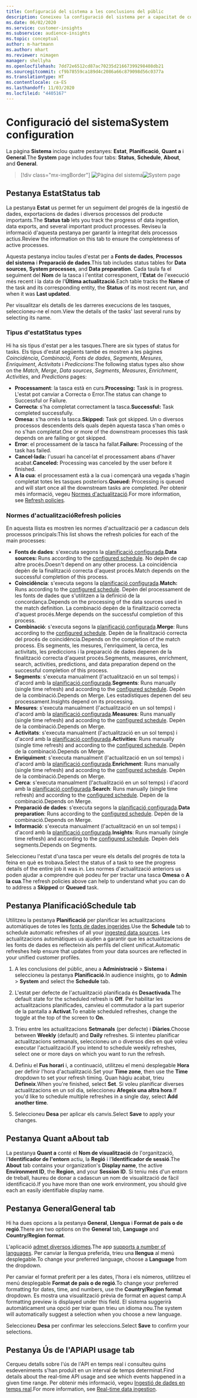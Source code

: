 ```yaml
---
title: Configuració del sistema a les conclusions del públic
description: Coneixeu la configuració del sistema per a capacitat de conclusions del públic del Dynamics 365 Customer Insights.
ms.date: 06/02/2020
ms.service: customer-insights
ms.subservice: audience-insights
ms.topic: conceptual
author: m-hartmann
ms.author: mhart
ms.reviewer: nimagen
manager: shellyha
ms.openlocfilehash: 7dd72e6512cd87ac70235d21667399298408db21
ms.sourcegitcommit: cf9b78559ca189d4c2086a66c879098d56c0377a
ms.translationtype: HT
ms.contentlocale: ca-ES
ms.lasthandoff: 11/03/2020
ms.locfileid: "4405167"
---
```

# <a name="system-configuration"></a><span data-ttu-id="d3791-103">Configuració del sistema</span><span class="sxs-lookup"><span data-stu-id="d3791-103">System configuration</span></span>

<span data-ttu-id="d3791-104">La pàgina **Sistema** inclou quatre pestanyes: **Estat**, **Planificació**, **Quant a** i **General**.</span><span class="sxs-lookup"><span data-stu-id="d3791-104">The **System** page includes four tabs: **Status**, **Schedule**, **About**, and **General**.</span></span>

> [!div class="mx-imgBorder"]
> <span data-ttu-id="d3791-105">![Pàgina del sistema](media/system-tabs.png "Pàgina del sistema")</span><span class="sxs-lookup"><span data-stu-id="d3791-105">![System page](media/system-tabs.png "System page")</span></span>

## <a name="status-tab"></a><span data-ttu-id="d3791-106">Pestanya Estat</span><span class="sxs-lookup"><span data-stu-id="d3791-106">Status tab</span></span>

<span data-ttu-id="d3791-107">La pestanya **Estat** us permet fer un seguiment del progrés de la ingestió de dades, exportacions de dades i diversos processos del producte importants.</span><span class="sxs-lookup"><span data-stu-id="d3791-107">The **Status tab** lets you track the progress of data ingestion, data exports, and several important product processes.</span></span> <span data-ttu-id="d3791-108">Reviseu la informació d'aquesta pestanya per garantir la integritat dels processos actius.</span><span class="sxs-lookup"><span data-stu-id="d3791-108">Review the information on this tab to ensure the completeness of active processes.</span></span>

<span data-ttu-id="d3791-109">Aquesta pestanya inclou taules d'estat per a **Fonts de dades**, **Processos del sistema** i **Preparació de dades**.</span><span class="sxs-lookup"><span data-stu-id="d3791-109">This tab includes status tables for **Data sources**, **System processes**, and **Data preparation**.</span></span> <span data-ttu-id="d3791-110">Cada taula fa el seguiment del **Nom** de la tasca i l'entitat corresponent, l'**Estat** de l'execució més recent i la data de l'**Última actualització**.</span><span class="sxs-lookup"><span data-stu-id="d3791-110">Each table tracks the **Name** of the task and its corresponding entity, the **Status** of its most recent run, and when it was **Last updated**.</span></span>

<span data-ttu-id="d3791-111">Per visualitzar els detalls de les darreres execucions de les tasques, seleccioneu-ne el nom.</span><span class="sxs-lookup"><span data-stu-id="d3791-111">View the details of the tasks' last several runs by selecting its name.</span></span>

### <a name="status-types"></a><span data-ttu-id="d3791-112">Tipus d'estat</span><span class="sxs-lookup"><span data-stu-id="d3791-112">Status types</span></span>

<span data-ttu-id="d3791-113">Hi ha sis tipus d'estat per a les tasques.</span><span class="sxs-lookup"><span data-stu-id="d3791-113">There are six types of status for tasks.</span></span> <span data-ttu-id="d3791-114">Els tipus d'estat següents també es mostren a les pàgines *Coincidència*, *Combinació*, *Fonts de dades*, *Segments*, *Mesures*, *Enriquiment*, *Activitats* i *Prediccions*:</span><span class="sxs-lookup"><span data-stu-id="d3791-114">The following status types also show on the *Match*, *Merge*, *Data sources*, *Segments*, *Measures*, *Enrichment*, *Activities*, and *Predictions* pages:</span></span>

- <span data-ttu-id="d3791-115">**Processament**: la tasca està en curs.</span><span class="sxs-lookup"><span data-stu-id="d3791-115">**Processing:** Task is in progress.</span></span> <span data-ttu-id="d3791-116">L'estat pot canviar a Correcta o Error.</span><span class="sxs-lookup"><span data-stu-id="d3791-116">The status can change to Successful or Failure.</span></span>
- <span data-ttu-id="d3791-117">**Correcta**: s'ha completat correctament la tasca.</span><span class="sxs-lookup"><span data-stu-id="d3791-117">**Successful:** Task completed successfully.</span></span>
- <span data-ttu-id="d3791-118">**Omesa:** s'ha omès la tasca.</span><span class="sxs-lookup"><span data-stu-id="d3791-118">**Skipped:** Task got skipped.</span></span> <span data-ttu-id="d3791-119">Un o diversos processos descendents dels quals depèn aquesta tasca s'han omès o no s'han completat.</span><span class="sxs-lookup"><span data-stu-id="d3791-119">One or more of the downstream processes this task depends on are failing or got skipped.</span></span>
- <span data-ttu-id="d3791-120">**Error**: el processament de la tasca ha fallat.</span><span class="sxs-lookup"><span data-stu-id="d3791-120">**Failure:** Processing  of the task has failed.</span></span>
- <span data-ttu-id="d3791-121">**Cancel·lada:** l'usuari ha cancel·lat el processament abans d'haver acabat.</span><span class="sxs-lookup"><span data-stu-id="d3791-121">**Canceled:** Processing was canceled by the user before it finished.</span></span>
- <span data-ttu-id="d3791-122">**A la cua**: el processament està a la cua i començarà una vegada s'hagin completat totes les tasques posteriors.</span><span class="sxs-lookup"><span data-stu-id="d3791-122">**Queued:** Processing is queued and will start once all the downstream tasks are completed.</span></span> <span data-ttu-id="d3791-123">Per obtenir més informació, vegeu [Normes d'actualització](#refresh-policies).</span><span class="sxs-lookup"><span data-stu-id="d3791-123">For more information, see [Refresh policies](#refresh-policies).</span></span>

### <a name="refresh-policies"></a><span data-ttu-id="d3791-124">Normes d'actualització</span><span class="sxs-lookup"><span data-stu-id="d3791-124">Refresh policies</span></span>

<span data-ttu-id="d3791-125">En aquesta llista es mostren les normes d'actualització per a cadascun dels processos principals:</span><span class="sxs-lookup"><span data-stu-id="d3791-125">This list shows the refresh policies for each of the main processes:</span></span>

- <span data-ttu-id="d3791-126">**Fonts de dades**: s'executa segons la [planificació configurada](#schedule-tab).</span><span class="sxs-lookup"><span data-stu-id="d3791-126">**Data sources:** Runs according to the [configured schedule](#schedule-tab).</span></span> <span data-ttu-id="d3791-127">No depèn de cap altre procés.</span><span class="sxs-lookup"><span data-stu-id="d3791-127">Doesn't depend on any other process.</span></span> <span data-ttu-id="d3791-128">La coincidència depèn de la finalització correcta d'aquest procés.</span><span class="sxs-lookup"><span data-stu-id="d3791-128">Match depends on the successful completion of this process.</span></span>
- <span data-ttu-id="d3791-129">**Coincidència**: s'executa segons la [planificació configurada](#schedule-tab).</span><span class="sxs-lookup"><span data-stu-id="d3791-129">**Match:** Runs according to the [configured schedule](#schedule-tab).</span></span> <span data-ttu-id="d3791-130">Depèn del processament de les fonts de dades que s'utilitzen a la definició de la concordança.</span><span class="sxs-lookup"><span data-stu-id="d3791-130">Depends on the processing of the data sources used in the match definition.</span></span> <span data-ttu-id="d3791-131">La combinació depèn de la finalització correcta d'aquest procés.</span><span class="sxs-lookup"><span data-stu-id="d3791-131">Merge depends on the successful completion of this process.</span></span>
- <span data-ttu-id="d3791-132">**Combinació**: s'executa segons la [planificació configurada](#schedule-tab).</span><span class="sxs-lookup"><span data-stu-id="d3791-132">**Merge**: Runs according to the [configured schedule](#schedule-tab).</span></span> <span data-ttu-id="d3791-133">Depèn de la finalització correcta del procés de coincidència.</span><span class="sxs-lookup"><span data-stu-id="d3791-133">Depends on the completion of the match process.</span></span> <span data-ttu-id="d3791-134">Els segments, les mesures, l'enriquiment, la cerca, les activitats, les prediccions i la preparació de dades depenen de la finalització correcta d'aquest procés.</span><span class="sxs-lookup"><span data-stu-id="d3791-134">Segments, measures, enrichment, search, activities, predictions, and data preparation depend on the successful completion of this process.</span></span>
- <span data-ttu-id="d3791-135">**Segments**: s'executa manualment (l'actualització en un sol temps) i d'acord amb la [planificació configurada](#schedule-tab).</span><span class="sxs-lookup"><span data-stu-id="d3791-135">**Segments**: Runs manually (single time refresh) and according to the [configured schedule](#schedule-tab).</span></span> <span data-ttu-id="d3791-136">Depèn de la combinació.</span><span class="sxs-lookup"><span data-stu-id="d3791-136">Depends on Merge.</span></span> <span data-ttu-id="d3791-137">Les estadístiques depenen del seu processament.</span><span class="sxs-lookup"><span data-stu-id="d3791-137">Insights depend on its processing.</span></span>
- <span data-ttu-id="d3791-138">**Mesures**: s'executa manualment (l'actualització en un sol temps) i d'acord amb la [planificació configurada](#schedule-tab).</span><span class="sxs-lookup"><span data-stu-id="d3791-138">**Measures**: Runs manually (single time refresh) and according to the [configured schedule](#schedule-tab).</span></span> <span data-ttu-id="d3791-139">Depèn de la combinació.</span><span class="sxs-lookup"><span data-stu-id="d3791-139">Depends on Merge.</span></span>
- <span data-ttu-id="d3791-140">**Activitats**: s'executa manualment (l'actualització en un sol temps) i d'acord amb la [planificació configurada](#schedule-tab).</span><span class="sxs-lookup"><span data-stu-id="d3791-140">**Activities**: Runs manually (single time refresh) and according to the [configured schedule](#schedule-tab).</span></span> <span data-ttu-id="d3791-141">Depèn de la combinació.</span><span class="sxs-lookup"><span data-stu-id="d3791-141">Depends on Merge.</span></span>
- <span data-ttu-id="d3791-142">**Enriquiment**: s'executa manualment (l'actualització en un sol temps) i d'acord amb la [planificació configurada](#schedule-tab).</span><span class="sxs-lookup"><span data-stu-id="d3791-142">**Enrichment**: Runs manually (single time refresh) and according to the [configured schedule](#schedule-tab).</span></span> <span data-ttu-id="d3791-143">Depèn de la combinació.</span><span class="sxs-lookup"><span data-stu-id="d3791-143">Depends on Merge.</span></span>
- <span data-ttu-id="d3791-144">**Cerca**: s'executa manualment (l'actualització en un sol temps) i d'acord amb la [planificació configurada](#schedule-tab).</span><span class="sxs-lookup"><span data-stu-id="d3791-144">**Search**: Runs manually (single time refresh) and according to the [configured schedule](#schedule-tab).</span></span> <span data-ttu-id="d3791-145">Depèn de la combinació.</span><span class="sxs-lookup"><span data-stu-id="d3791-145">Depends on Merge.</span></span>
- <span data-ttu-id="d3791-146">**Preparació de dades**: s'executa segons la [planificació configurada](#schedule-tab).</span><span class="sxs-lookup"><span data-stu-id="d3791-146">**Data preparation**: Runs according to the [configured schedule](#schedule-tab).</span></span> <span data-ttu-id="d3791-147">Depèn de la combinació.</span><span class="sxs-lookup"><span data-stu-id="d3791-147">Depends on Merge.</span></span>
- <span data-ttu-id="d3791-148">**Informació**: s'executa manualment (l'actualització en un sol temps) i d'acord amb la [planificació configurada](#schedule-tab).</span><span class="sxs-lookup"><span data-stu-id="d3791-148">**Insights**: Runs manually (single time refresh) and according to the [configured schedule](#schedule-tab).</span></span> <span data-ttu-id="d3791-149">Depèn dels segments.</span><span class="sxs-lookup"><span data-stu-id="d3791-149">Depends on Segments.</span></span>

<span data-ttu-id="d3791-150">Seleccioneu l'estat d'una tasca per veure els detalls del progrés de tota la feina en què es trobava.</span><span class="sxs-lookup"><span data-stu-id="d3791-150">Select the status of a task to see the progress details of the entire job it was in.</span></span> <span data-ttu-id="d3791-151">Les normes d'actualització anteriors us poden ajudar a comprendre què podeu fer per tractar una tasca **Omesa** o **A la cua**.</span><span class="sxs-lookup"><span data-stu-id="d3791-151">The refresh policies above can help to understand what you can do to address a **Skipped** or **Queued** task.</span></span>

## <a name="schedule-tab"></a><span data-ttu-id="d3791-152">Pestanya Planificació</span><span class="sxs-lookup"><span data-stu-id="d3791-152">Schedule tab</span></span>

<span data-ttu-id="d3791-153">Utilitzeu la pestanya **Planificació** per planificar les actualitzacions automàtiques de totes les [fonts de dades ingerides](data-sources.md).</span><span class="sxs-lookup"><span data-stu-id="d3791-153">Use the **Schedule** tab to schedule automatic refreshes of all your [ingested data sources](data-sources.md).</span></span> <span data-ttu-id="d3791-154">Les actualitzacions automàtiques us ajuden a garantir que les actualitzacions de les fonts de dades es reflecteixin als perfils del client unificat.</span><span class="sxs-lookup"><span data-stu-id="d3791-154">Automatic refreshes help ensure that updates from your data sources are reflected in your unified customer profiles.</span></span>

1. <span data-ttu-id="d3791-155">A les conclusions del públic, aneu a **Administració** > **Sistema** i seleccioneu la pestanya **Planificació**.</span><span class="sxs-lookup"><span data-stu-id="d3791-155">In audience insights, go to **Admin** > **System** and select the **Schedule** tab.</span></span>

2. <span data-ttu-id="d3791-156">L'estat per defecte de l'actualització planificada és **Desactivada**.</span><span class="sxs-lookup"><span data-stu-id="d3791-156">The default state for the scheduled refresh is **Off**.</span></span> <span data-ttu-id="d3791-157">Per habilitar les actualitzacions planificades, canvieu el commutador a la part superior de la pantalla a **Activat**.</span><span class="sxs-lookup"><span data-stu-id="d3791-157">To enable scheduled refreshes, change the toggle at the top of the screen to **On**.</span></span>

3. <span data-ttu-id="d3791-158">Trieu entre les actualitzacions **Setmanals** (per defecte) i **Diàries**.</span><span class="sxs-lookup"><span data-stu-id="d3791-158">Choose between **Weekly** (default) and **Daily** refreshes.</span></span> <span data-ttu-id="d3791-159">Si intenteu planificar actualitzacions setmanals, seleccioneu un o diversos dies en què voleu executar l'actualització.</span><span class="sxs-lookup"><span data-stu-id="d3791-159">If you intend to schedule weekly refreshes, select one or more days on which you want to run the refresh.</span></span>

4. <span data-ttu-id="d3791-160">Definiu el **Fus horari** i, a continuació, utilitzeu el menú desplegable **Hora** per definir l'hora d'actualització.</span><span class="sxs-lookup"><span data-stu-id="d3791-160">Set your **Time zone**, then use the **Time** dropdown to set your refresh timing.</span></span> <span data-ttu-id="d3791-161">Quan hàgiu acabat, trieu **Defineix**.</span><span class="sxs-lookup"><span data-stu-id="d3791-161">When you're finished, select **Set**.</span></span> <span data-ttu-id="d3791-162">Si voleu planificar diverses actualitzacions en un sol dia, seleccioneu **Afegeix una altra hora**.</span><span class="sxs-lookup"><span data-stu-id="d3791-162">If you'd like to schedule multiple refreshes in a single day, select **Add another time**.</span></span>

5. <span data-ttu-id="d3791-163">Seleccioneu **Desa** per aplicar els canvis.</span><span class="sxs-lookup"><span data-stu-id="d3791-163">Select **Save** to apply your changes.</span></span>

## <a name="about-tab"></a><span data-ttu-id="d3791-164">Pestanya Quant a</span><span class="sxs-lookup"><span data-stu-id="d3791-164">About tab</span></span>

<span data-ttu-id="d3791-165">La pestanya **Quant a** conté el **Nom de visualització** de l'organització, l'**Identificador de l'entorn** actiu, la **Regió** i l'**Identificador de sessió**.</span><span class="sxs-lookup"><span data-stu-id="d3791-165">The **About** tab contains your organization's **Display name**, the active **Environment ID**, the **Region**, and your **Session ID**.</span></span> <span data-ttu-id="d3791-166">Si teniu més d'un entorn de treball, haureu de donar a cadascun un nom de visualització de fàcil identificació.</span><span class="sxs-lookup"><span data-stu-id="d3791-166">If you have more than one work environment, you should give each an easily identifiable display name.</span></span>

## <a name="general-tab"></a><span data-ttu-id="d3791-167">Pestanya General</span><span class="sxs-lookup"><span data-stu-id="d3791-167">General tab</span></span>

<span data-ttu-id="d3791-168">Hi ha dues opcions a la pestanya **General**, **Llengua** i **Format de país o de regió**.</span><span class="sxs-lookup"><span data-stu-id="d3791-168">There are two options on the **General** tab, **Language** and **Country/Region format**.</span></span>

<span data-ttu-id="d3791-169">L'aplicació [admet diversos idiomes](supported-languages.md).</span><span class="sxs-lookup"><span data-stu-id="d3791-169">The app [supports a number of languages](supported-languages.md).</span></span> <span data-ttu-id="d3791-170">Per canviar la llengua preferida, trieu una **llengua** al menú desplegable.</span><span class="sxs-lookup"><span data-stu-id="d3791-170">To change your preferred language, choose a **Language** from the dropdown.</span></span>

<span data-ttu-id="d3791-171">Per canviar el format preferit per a les dates, l'hora i els números, utilitzeu el menú desplegable **Format de país o de regió**.</span><span class="sxs-lookup"><span data-stu-id="d3791-171">To change your preferred formatting for dates, time, and numbers, use the **Country/Region format** dropdown.</span></span> <span data-ttu-id="d3791-172">Es mostra una visualització prèvia de format en aquest camp.</span><span class="sxs-lookup"><span data-stu-id="d3791-172">A formatting preview is displayed under this field.</span></span> <span data-ttu-id="d3791-173">El sistema suggerirà automàticament una opció per triar quan trieu un idioma nou.</span><span class="sxs-lookup"><span data-stu-id="d3791-173">The system will automatically suggest a selection when you choose a new language.</span></span>

<span data-ttu-id="d3791-174">Seleccioneu **Desa** per confirmar les seleccions.</span><span class="sxs-lookup"><span data-stu-id="d3791-174">Select **Save** to confirm your selections.</span></span>

## <a name="api-usage-tab"></a><span data-ttu-id="d3791-175">Pestanya Ús de l'API</span><span class="sxs-lookup"><span data-stu-id="d3791-175">API usage tab</span></span>

<span data-ttu-id="d3791-176">Cerqueu detalls sobre l'ús de l'API en temps real i consulteu quins esdeveniments s'han produït en un interval de temps determinat.</span><span class="sxs-lookup"><span data-stu-id="d3791-176">Find details about the real-time API usage and see which events happened in a given time range.</span></span> <span data-ttu-id="d3791-177">Per obtenir més informació, vegeu [Ingestió de dades en temps real](real-time-data-ingestion.md).</span><span class="sxs-lookup"><span data-stu-id="d3791-177">For more information, see [Real-time data ingestion](real-time-data-ingestion.md).</span></span>
